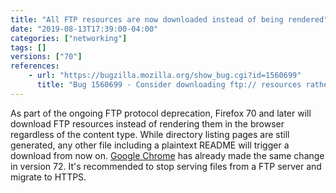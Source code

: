 ```yaml
---
title: "All FTP resources are now downloaded instead of being rendered"
date: "2019-08-13T17:39:00-04:00"
categories: ["networking"]
tags: []
versions: ["70"]
references:
    - url: "https://bugzilla.mozilla.org/show_bug.cgi?id=1560699"
      title: "Bug 1560699 - Consider downloading ftp:// resources rather than rendering them."
---
```

As part of the ongoing FTP protocol deprecation, Firefox 70 and later will download FTP resources instead of rendering them in the browser regardless of the content type. While directory listing pages are still generated, any other file including a plaintext README will trigger a download from now on. [Google Chrome](https://www.chromestatus.com/feature/6199005675520000) has already made the same change in version 72. It's recommended to stop serving files from a FTP server and migrate to HTTPS.
